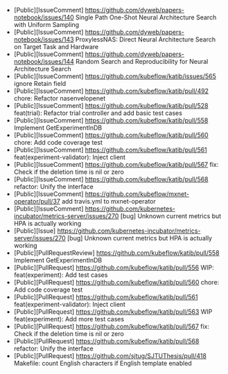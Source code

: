 - [Public][IssueComment] https://github.com/dyweb/papers-notebook/issues/140 Single Path One-Shot Neural Architecture Search with Uniform Sampling
- [Public][IssueComment] https://github.com/dyweb/papers-notebook/issues/143 ProxylessNAS: Direct Neural Architecture Search on Target Task and Hardware
- [Public][IssueComment] https://github.com/dyweb/papers-notebook/issues/144 Random Search and Reproducibility for Neural Architecture Search
- [Public][IssueComment] https://github.com/kubeflow/katib/issues/565 ignore Retain field
- [Public][IssueComment] https://github.com/kubeflow/katib/pull/492 chore: Refactor nasenvelopenet
- [Public][IssueComment] https://github.com/kubeflow/katib/pull/528 feat(trial): Refactor trial controller and add basic test cases
- [Public][IssueComment] https://github.com/kubeflow/katib/pull/558 Implement GetExperimentInDB
- [Public][IssueComment] https://github.com/kubeflow/katib/pull/560 chore: Add code coverage test
- [Public][IssueComment] https://github.com/kubeflow/katib/pull/561 feat(experiment-validator): Inject client
- [Public][IssueComment] https://github.com/kubeflow/katib/pull/567 fix: Check if the deletion time is nil or zero
- [Public][IssueComment] https://github.com/kubeflow/katib/pull/568 refactor: Unify the interface
- [Public][IssueComment] https://github.com/kubeflow/mxnet-operator/pull/37 add travis.yml to mxnet-operator
- [Public][IssueComment] https://github.com/kubernetes-incubator/metrics-server/issues/270 [bug] Unknown current metrics but HPA is actually working
- [Public][Issue] https://github.com/kubernetes-incubator/metrics-server/issues/270 [bug] Unknown current metrics but HPA is actually working
- [Public][PullRequestReview] https://github.com/kubeflow/katib/pull/558 Implement GetExperimentInDB
- [Public][PullRequest] https://github.com/kubeflow/katib/pull/556 WIP: feat(experiment): Add test cases
- [Public][PullRequest] https://github.com/kubeflow/katib/pull/560 chore: Add code coverage test
- [Public][PullRequest] https://github.com/kubeflow/katib/pull/561 feat(experiment-validator): Inject client
- [Public][PullRequest] https://github.com/kubeflow/katib/pull/563 WIP feat(experiment): Add more test cases
- [Public][PullRequest] https://github.com/kubeflow/katib/pull/567 fix: Check if the deletion time is nil or zero
- [Public][PullRequest] https://github.com/kubeflow/katib/pull/568 refactor: Unify the interface
- [Public][PullRequest] https://github.com/sjtug/SJTUThesis/pull/418 Makefile: count English characters if English template enabled
